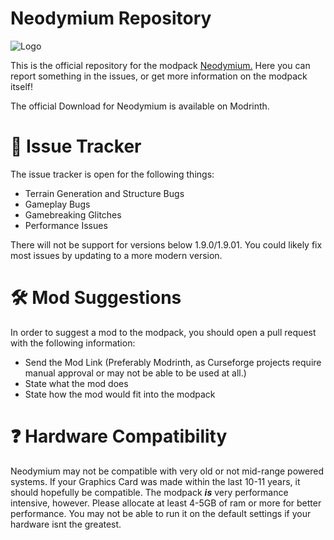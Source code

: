 # Neodymium Repository

![Logo](https://cdn.modrinth.com/data/z3gfy2hJ/images/bce542a98f5b66960bb9578ad8005e3183fb456f.png)

This is the official repository for the modpack [Neodymium.](https://modrinth.com/modpack/neodymium)
Here you can report something in the issues, or get more information on the modpack itself!

The official Download for Neodymium is available on Modrinth.

# 🐛 Issue Tracker

The issue tracker is open for the following things:

-  Terrain Generation and Structure Bugs
-  Gameplay Bugs
-  Gamebreaking Glitches
-  Performance Issues

There will not be support for versions below 1.9.0/1.9.01. You could likely fix most issues by updating to a more modern version.

# 🛠️ Mod Suggestions

In order to suggest a mod to the modpack, you should open a pull request with the following information:

- Send the Mod Link (Preferably Modrinth, as Curseforge projects require manual approval or may not be able to be used at all.)
- State what the mod does
- State how the mod would fit into the modpack

# ❓ Hardware Compatibility

Neodymium may not be compatible with very old or not mid-range powered systems.
If your Graphics Card was made within the last 10-11 years, it should hopefully be compatible. The modpack ___is___ very performance intensive, however.
Please allocate at least 4-5GB of ram or more for better performance. You may not be able to run it on the default settings if your hardware isnt the greatest.
